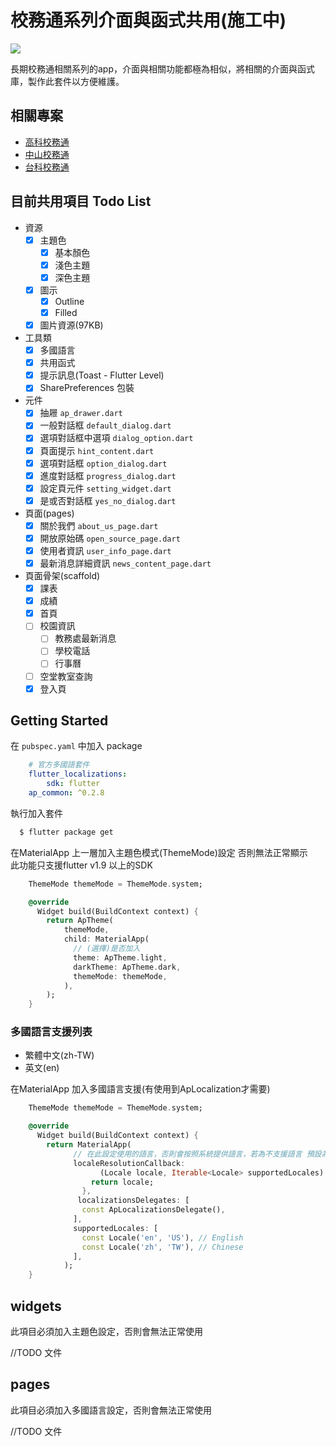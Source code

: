 # 校務通系列介面與函式共用(施工中)

[![](https://img.shields.io/pub/v/ap_common.svg?style=flat-square)](https://pub.dev/packages/ap_common/)

長期校務通相關系列的app，介面與相關功能都極為相似，將相關的介面與函式庫，製作此套件以方便維護。

## 相關專案
- [高科校務通](https://github.com/NKUST-ITC/NKUST-AP-Flutter)
- [中山校務通](https://github.com/abc873693/NSYSU-AP)
- [台科校務通](https://github.com/abc873693/NTUST-AP)

## 目前共用項目 Todo List

 - 資源
    - [x] 主題色
        - [x] 基本顏色
        - [x] 淺色主題
        - [x] 深色主題
    - [x] 圖示
        - [x] Outline 
        - [x] Filled 
    - [x] 圖片資源(97KB)
 - 工具類
    - [x] 多國語言
    - [x] 共用函式
     - [x] 提示訊息(Toast - Flutter Level)
    - [x] SharePreferences 包裝
 - 元件
    - [x] 抽屜 `ap_drawer.dart`
    - [x] 一般對話框 `default_dialog.dart`
    - [x] 選項對話框中選項 `dialog_option.dart`
    - [x] 頁面提示 `hint_content.dart`
    - [x] 選項對話框 `option_dialog.dart`
    - [x] 進度對話框 `progress_dialog.dart`
    - [x] 設定頁元件 `setting_widget.dart`
    - [x] 是或否對話框 `yes_no_dialog.dart` 
 - 頁面(pages)
    - [x] 關於我們 `about_us_page.dart`
    - [x] 開放原始碼 `open_source_page.dart`
    - [x] 使用者資訊 `user_info_page.dart`
    - [x] 最新消息詳細資訊 `news_content_page.dart`
 - 頁面骨架(scaffold)
    - [x] 課表
    - [x] 成績
    - [x] 首頁
    - [ ] 校園資訊
      - [ ] 教務處最新消息
      - [ ] 學校電話
      - [ ] 行事曆
    - [ ] 空堂教室查詢
    - [X] 登入頁
 
## Getting Started

在 `pubspec.yaml` 中加入 package

```yaml
    # 官方多國語套件
    flutter_localizations:
        sdk: flutter
    ap_common: ^0.2.8
```

執行加入套件

```bash
  $ flutter package get
```

在MaterialApp 上一層加入主題色模式(ThemeMode)設定 否則無法正常顯示  
此功能只支援flutter v1.9 以上的SDK

```dart
    ThemeMode themeMode = ThemeMode.system;

    @override
      Widget build(BuildContext context) {
        return ApTheme(
            themeMode,
            child: MaterialApp(
              // (選擇)是否加入 
              theme: ApTheme.light,
              darkTheme: ApTheme.dark,
              themeMode: themeMode,
            ),
        );
    }

```
### 多國語言支援列表
 - 繁體中文(zh-TW)
 - 英文(en)

在MaterialApp 加入多國語言支援(有使用到ApLocalization才需要)

```dart
    ThemeMode themeMode = ThemeMode.system;

    @override
      Widget build(BuildContext context) {
        return MaterialApp(
              // 在此設定使用的語言，否則會按照系統提供語言，若為不支援語言 預設為英文
              localeResolutionCallback:
                    (Locale locale, Iterable<Locale> supportedLocales) {
                  return locale;
                },
               localizationsDelegates: [
                const ApLocalizationsDelegate(),
              ],
              supportedLocales: [
                const Locale('en', 'US'), // English
                const Locale('zh', 'TW'), // Chinese
              ],
            );
    }

```

## widgets

此項目必須加入主題色設定，否則會無法正常使用

//TODO 文件

## pages

此項目必須加入多國語言設定，否則會無法正常使用

//TODO 文件
